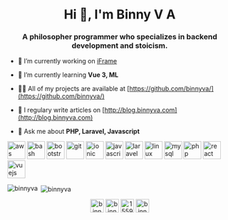 <h1 align="center">Hi 👋, I'm Binny V A</h1>
<h3 align="center">A philosopher programmer who specializes in backend development and stoicism.</h3>

- 🔭 I’m currently working on [iFrame](https://github.com/binnyva/iframe)

- 🌱 I’m currently learning **Vue 3, ML**

- 👨‍💻 All of my projects are available at [https://github.com/binnyva/](https://github.com/binnyva/)

- 📝 I regulary write articles on [http://blog.binnyva.com](http://blog.binnyva.com)

- 💬 Ask me about **PHP, Laravel, Javascript**

<p align="left"><img src="https://devicons.github.io/devicon/devicon.git/icons/amazonwebservices/amazonwebservices-original-wordmark.svg" alt="aws" width="40" height="40"/> <img src="https://www.vectorlogo.zone/logos/gnu_bash/gnu_bash-icon.svg" alt="bash" width="40" height="40"/> <img src="https://devicons.github.io/devicon/devicon.git/icons/bootstrap/bootstrap-plain.svg" alt="bootstrap" width="40" height="40"/> <img src="https://www.vectorlogo.zone/logos/git-scm/git-scm-icon.svg" alt="git" width="40" height="40"/> <img src="https://upload.wikimedia.org/wikipedia/commons/d/d1/Ionic_Logo.svg" alt="ionic" width="40" height="40"/> <img src="https://devicons.github.io/devicon/devicon.git/icons/javascript/javascript-original.svg" alt="javascript" width="40" height="40"/> <img src="https://devicons.github.io/devicon/devicon.git/icons/laravel/laravel-plain-wordmark.svg" alt="laravel" width="40" height="40"/> <img src="https://devicons.github.io/devicon/devicon.git/icons/linux/linux-original.svg" alt="linux" width="40" height="40"/> <img src="https://devicons.github.io/devicon/devicon.git/icons/mysql/mysql-original-wordmark.svg" alt="mysql" width="40" height="40"/> <img src="https://devicons.github.io/devicon/devicon.git/icons/php/php-original.svg" alt="php" width="40" height="40"/> <img src="https://devicons.github.io/devicon/devicon.git/icons/react/react-original-wordmark.svg" alt="react" width="40" height="40"/> <img src="https://devicons.github.io/devicon/devicon.git/icons/vuejs/vuejs-original-wordmark.svg" alt="vuejs" width="40" height="40"/></p><p><img align="left" src="https://github-readme-stats.vercel.app/api/top-langs/?username=binnyva&layout=compact&hide=html" alt="binnyva" /></p>

<p>&nbsp;<img align="center" src="https://github-readme-stats.vercel.app/api?username=binnyva&show_icons=true" alt="binnyva" /></p>

<p align="center">
<a href="https://twitter.com/binnyva" target="blank"><img align="center" src="https://cdn.jsdelivr.net/npm/simple-icons@3.0.1/icons/twitter.svg" alt="binnyva" height="30" width="30" /></a>
<a href="https://linkedin.com/in/binnyva" target="blank"><img align="center" src="https://cdn.jsdelivr.net/npm/simple-icons@3.0.1/icons/linkedin.svg" alt="binnyva" height="30" width="30" /></a>
<a href="https://stackoverflow.com/users/15595" target="blank"><img align="center" src="https://cdn.jsdelivr.net/npm/simple-icons@3.0.1/icons/stackoverflow.svg" alt="15595" height="30" width="30" /></a>
<a href="https://instagram.com/binnyva" target="blank"><img align="center" src="https://cdn.jsdelivr.net/npm/simple-icons@3.0.1/icons/instagram.svg" alt="binnyva" height="30" width="30" /></a>
</p>